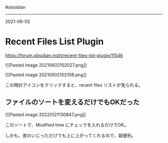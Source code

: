 #obsidian 

---
2021-06-02

# Recent Files List Plugin


https://forum.obsidian.md/t/recent-files-list-plugin/11546

![[Pasted image 20210602102027.png]]

![[Pasted image 20210602102108.png]]

この時計アイコンをクリックすると、recent files リストが見られる。


## ファイルのソートを変えるだけでもOKだった


![[Pasted image 20220121130847.png]]

このソートで、Modified time にチェックを入れるだけでOK。

しかも、昔のいじっただけでも上に上がってくれるので、超便利。

